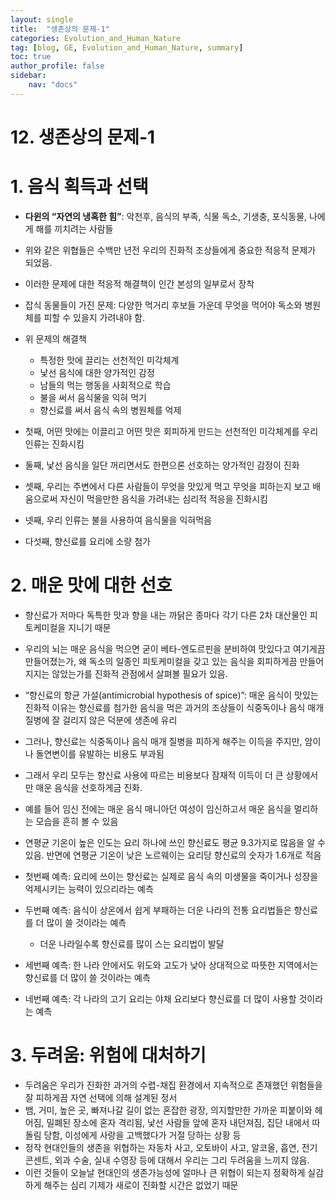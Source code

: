 ```yaml
---
layout: single
title:  "생존상의 문제-1"
categories: Evolution_and_Human_Nature
tag: [blog, GE, Evolution_and_Human_Nature, summary]
toc: true
author_profile: false
sidebar:
    nav: "docs"
---
```


# 12. 생존상의 문제-1

# 1. 음식 획득과 선택

- **다윈의 “자연의 냉혹한 힘”**: 악천후, 음식의 부족, 식물 독소, 기생충, 포식동물, 나에게 해를 끼치려는 사람들
- 위와 같은 위협들은 수백만 년전 우리의 진화적 조상들에게 중요한 적응적 문제가 되었음.
- 이러한 문제에 대한 적응적 해결책이 인간 본성의 일부로서 장착

- 잡식 동물들이 가진 문제: 다양한 먹거리 후보들 가운데 무엇을 먹어야 독소와 병원체를 피할 수 있을지 가려내야 함.
- 위 문제의 해결책
    - 특정한 맛에 끌리는 선천적인 미각체계
    - 낯선 음식에 대한 양가적인 감정
    - 남들의 먹는 행동을  사회적으로 학습
    - 불을 써서 음식물을 익혀 먹기
    - 향신료를 써서 음식 속의 병원체를 억제

- 첫째, 어떤 맛에는 이끌리고 어떤 맛은 회피하게 만드는 선천적인 미각체계를 우리 인류는 진화시킴
- 둘째, 낯선 음식을 일단 꺼리면서도 한편으론 선호하는 양가적인 감정이 진화
- 셋째, 우리는 주변에서 다른 사람들이 무엇을 맛있게 먹고 무엇을 피하는지 보고 배움으로써 자신이 먹을만한 음식을 가려내는 심리적 적응을 진화시킴
- 넷째, 우리 인류는 불을 사용하여 음식물을 익혀먹음
- 다섯째, 향신료를 요리에 소량 첨가

# 2. 매운 맛에 대한 선호

- 향신료가 저마다 독특한 맛과 향을 내는 까닭은 종마다 각기 다른 2차 대산물인 피토케미컬을 지니기 때문
- 우리의 뇌는 매운 음식을 먹으면 굳이 베타-엔도르핀을 분비하여 맛있다고 여기게끔 만들어졌는가, 왜 독소의 일종인 피토케미컬을 갖고 있는 음식을 회피하게끔 만들어지지는 않았는가를 진화적 관점에서 살펴볼 필요가 있음.

- “향신료의 항균 가설(antimicrobial hypothesis of spice)”: 매운 음식이 맛있는 진화적 이유는 향신료를 첨가한 음식을 먹은 과거의 조상들이 식중독이나 음식 매개 질병에 잘 걸리지 않은 덕분에 생존에 유리
- 그러나, 향신료는 식중독이나 음식 매개 질병을 피하게 해주는 이득을 주지만, 암이나 돌연변이를 유발하는 비용도 부과됨
- 그래서 우리 모두는 향신료 사용에 따르는 비용보다 잠재적 이득이 더 큰 상황에서만 매운 음식을 선호하게금 진화.
- 예를 들어 임신 전에는 매운 음식 매니아던 여성이 임신하고서 매운 음식을 멀리하는 모습을 흔히 볼 수 있음

- 연평균 기온이 높은 인도는 요리 하나에 쓰인 향신료도 평균 9.3가지로 많음을 알 수 있음. 반면에 연평균 기온이 낮은 노르웨이는 요리당 향신료의 숫자가 1.6개로 적음

- 첫번째 예측: 요리에 쓰이는 향신료는 실제로 음식 속의 미생물을 죽이거나 성장을 억제시키는 능력이 있으리라는 예측
- 두번째 예측: 음식이 상온에서 쉽게 부패하는 더운 나라의 전통 요리법들은 향신료를 더 많이 쓸 것이라는 예측
    - 더운 나라일수록 향신료를 많이 스는 요리법이 발달
- 세번째 예측: 한 나라 안에서도 위도와 고도가 낮아 상대적으로 따뜻한 지역에서는 향신료를 더 많이 쓸 것이라는 예측
- 네번째 예측: 각 나라의 고기 요리는 야채 요리보다 향신료를 더 많이 사용할 것이라는 예측

# 3. 두려움: 위험에 대처하기

- 두려움은 우리가 진화한 과거의 수렵-채집 환경에서 지속적으로 존재했던 위험들을 잘 피하게끔 자연 선택에 의해 설계된 정서
- 뱀, 거미, 높은 곳, 빠져나갈 길이 없는 혼잡한 광장, 의지할만한 가까운 피붙이와 헤어짐, 밀폐된 장소에 혼자 격리됨, 낯선 사람들 앞에 혼자 내던져짐, 집단 내에서 따돌림 당함, 이성에게 사랑을 고백했다가 거절 당하는 상황 등
- 정작 현대인들의 생존을 위협하는 자동차 사고, 오토바이 사고, 알코올, 흡연, 전기 콘센트, 외과 수술, 실내 수영장 등에 대해서 우리는 그리 두려움을 느끼지 않음.
- 이런 것들이 오늘날 현대인의 생존가능성에 얼마나 큰 위협이 되는지 정확하게 실감하게 해주는 심리 기제가 새로이 진화할 시간은 없었기 때문
